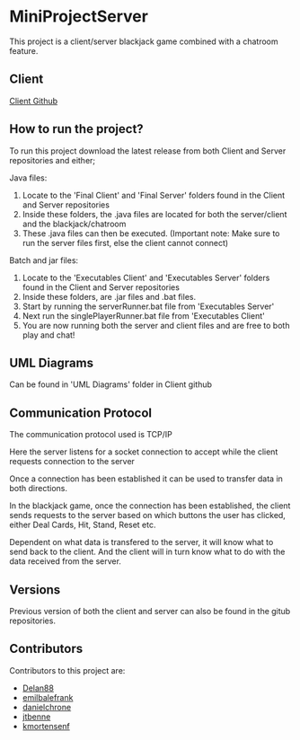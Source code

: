 # MiniProjectServer

This project is a client/server blackjack game combined with a chatroom feature.

## Client
[Client Github](https://github.com/kmortensenf/MiniProjectClient)

## How to run the project?

To run this project download the latest release from both Client and Server repositories and either;

Java files:

1. Locate to the 'Final Client' and 'Final Server' folders found in the Client and Server repositories
2. Inside these folders, the .java files are located for both the server/client and the blackjack/chatroom
3. These .java files can then be executed. (Important note: Make sure to run the server files first, else the client cannot connect)

Batch and jar files:

1. Locate to the 'Executables Client' and 'Executables Server' folders found in the Client and Server repositories
2. Inside these folders, are .jar files and .bat files.
3. Start by running the serverRunner.bat file from 'Executables Server'
4. Next run the singlePlayerRunner.bat file from 'Executables Client'
5. You are now running both the server and client files and are free to both play and chat!

## UML Diagrams

Can be found in 'UML Diagrams' folder in Client github

## Communication Protocol 

The communication protocol used is TCP/IP

Here the server listens for a socket connection to accept while the client requests connection to the server

Once a connection has been established it can be used to transfer data in both directions.

In the blackjack game, once the connection has been established, the client sends requests to the server based on which buttons the user has clicked, either Deal Cards, Hit, Stand, Reset etc.

Dependent on what data is transfered to the server, it will know what to send back to the client. And the client will in turn know what to do with the data received from the server.

## Versions

Previous version of both the client and server can also be found in the gitub repositories.

## Contributors

Contributors to this project are:

- [Delan88](https://github.com/Delan88)
- [emilbalefrank](https://github.com/emilbalefrank)
- [danielchrone](https://github.com/danielchrone)
- [jtbenne](https://github.com/jtbenne)
- [kmortensenf](https://github.com/kmortensenf)
